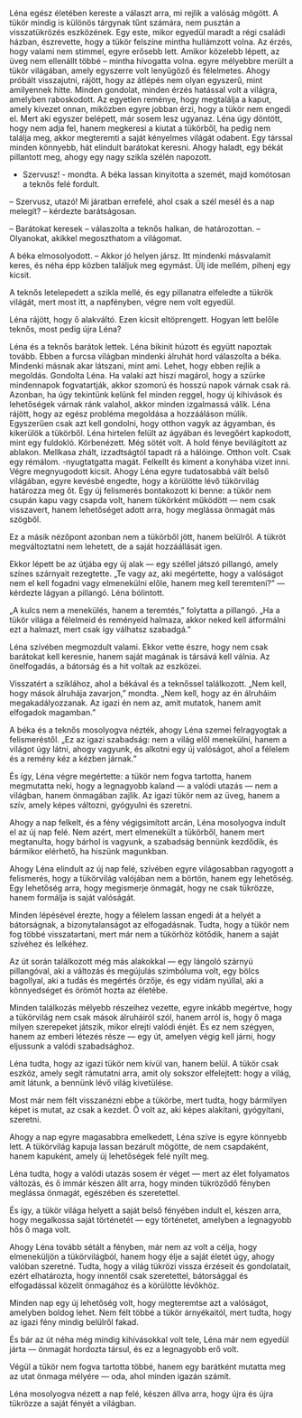 Léna egész életében kereste a választ arra, mi rejlik a valóság mögött. A tükör mindig is különös tárgynak tűnt számára, nem pusztán a visszatükrözés eszközének. Egy este, mikor egyedül maradt a régi családi házban, észrevette, hogy a tükör felszíne mintha hullámzott volna. Az érzés, hogy valami nem stimmel, egyre erősebb lett. Amikor közelebb lépett, az üveg nem ellenállt többé – mintha hívogatta volna. egyre mélyebbre merült a tükör világában, amely egyszerre volt lenyűgöző és félelmetes. Ahogy próbált visszajutni, rájött, hogy az átlépés nem olyan egyszerű, mint amilyennek hitte. Minden gondolat, minden érzés hatással volt a világra, amelyben raboskodott. Az egyetlen reménye, hogy megtalálja a kaput, amely kivezet onnan, miközben egyre jobban érzi, hogy a tükör nem engedi el. Mert aki egyszer belépett, már sosem lesz ugyanaz.
Léna úgy döntött, hogy nem adja fel, hanem megkeresi a kiutat a tükörből, ha pedig nem találja meg, akkor megteremti a saját kényelmes világát odabent.
Egy társsal minden könnyebb, hát elindult barátokat keresni.
Ahogy haladt, egy békát pillantott meg, ahogy egy nagy szikla szélén napozott.
- Szervusz! - mondta.
A béka lassan kinyitotta a szemét, majd komótosan a teknős felé fordult.

– Szervusz, utazó! Mi járatban errefelé, ahol csak a szél mesél és a nap melegít? – kérdezte barátságosan.

– Barátokat keresek – válaszolta a teknős halkan, de határozottan. – Olyanokat, akikkel megoszthatom a világomat.

A béka elmosolyodott. – Akkor jó helyen jársz. Itt mindenki másvalamit keres, és néha épp közben találjuk meg egymást. Ülj ide mellém, pihenj egy kicsit.

A teknős letelepedett a szikla mellé, és egy pillanatra elfeledte a tükrök világát, mert most itt, a napfényben, végre nem volt egyedül.

Léna rájött, hogy ő alakváltó. Ezen kicsit eltöprengett. Hogyan lett belőle teknős, most pedig újra Léna?

Léna és a teknős barátok lettek. Léna bikinit húzott és együtt napoztak tovább.
Ebben a furcsa világban mindenki álruhát hord válaszolta a béka. Mindenki másnak akar látszani, mint ami.
Lehet, hogy ebben rejlik a megoldás. Gondolta Léna.
Ha valaki azt hiszi magárol, hogy a szürke mindennapok fogvatartják, akkor szomorú és hosszú napok várnak csak rá. Azonban, ha úgy tekintünk kelünk fel minden reggel, hogy új kihivások és lehetőségek várnak ránk valahol, akkor minden izgalmassá válik.
Léna rájött, hogy az egész probléma megoldása a hozzááláson múlik. Egyszerűen csak azt kell gondolni, hogy otthon vagyk az ágyamban, és kikerülök a tükörből.
Léna hirtelen felült az ágyában és levegőért kapkodott, mint egy fuldokló. Körbenézett. Még sötét volt. A hold fénye bevilágított az ablakon. Mellkasa zhált, izzadtságtól tapadt rá a hálóinge. Otthon volt. Csak egy rémálom. -nyugtatgatta magát. Felkellt és kiment a konyhába vizet inni. Végre megnyugodott kicsit. 
Ahogy Léna egyre tudatosabbá vált belső világában, egyre kevésbé engedte, hogy a körülötte lévő tükörvilág határozza meg őt. Egy új felismerés bontakozott ki benne: a tükör nem csupán kapu vagy csapda volt, hanem tükörként működött — nem csak visszavert, hanem lehetőséget adott arra, hogy meglássa önmagát más szögből.

Ez a másik nézőpont azonban nem a tükörből jött, hanem belülről. A tükröt megváltoztatni nem lehetett, de a saját hozzáállását igen.

Ekkor lépett be az útjába egy új alak — egy széllel játszó pillangó, amely színes szárnyait rezegtette. „Te vagy az, aki megértette, hogy a valóságot nem el kell fogadni vagy elmenekülni előle, hanem meg kell teremteni?” — kérdezte lágyan a pillangó. Léna bólintott.

„A kulcs nem a menekülés, hanem a teremtés,” folytatta a pillangó. „Ha a tükör világa a félelmeid és reményeid halmaza, akkor neked kell átformálni ezt a halmazt, mert csak így válhatsz szabadgá.”

Léna szívében megmozdult valami. Ekkor vette észre, hogy nem csak barátokat kell keresnie, hanem saját magának is társává kell válnia. Az önelfogadás, a bátorság és a hit voltak az eszközei.

Visszatért a sziklához, ahol a békával és a teknőssel találkozott. „Nem kell, hogy mások álruhája zavarjon,” mondta. „Nem kell, hogy az én álruháim megakadályozzanak. Az igazi én nem az, amit mutatok, hanem amit elfogadok magamban.”

A béka és a teknős mosolyogva nézték, ahogy Léna szemei felragyogtak a felismeréstől. „Ez az igazi szabadság: nem a világ elől menekülni, hanem a világot úgy látni, ahogy vagyunk, és alkotni egy új valóságot, ahol a félelem és a remény kéz a kézben járnak.”

És így, Léna végre megértette: a tükör nem fogva tartotta, hanem megmutatta neki, hogy a legnagyobb kaland — a valódi utazás — nem a világban, hanem önmagában zajlik. Az igazi tükör nem az üveg, hanem a szív, amely képes változni, gyógyulni és szeretni.

Ahogy a nap felkelt, és a fény végigsimított arcán, Léna mosolyogva indult el az új nap felé. Nem azért, mert elmenekült a tükörből, hanem mert megtanulta, hogy bárhol is vagyunk, a szabadság bennünk kezdődik, és bármikor elérhető, ha hiszünk magunkban.


Ahogy Léna elindult az új nap felé, szívében egyre világosabban ragyogott a felismerés, hogy a tükörvilág valójában nem a börtön, hanem egy lehetőség. Egy lehetőség arra, hogy megismerje önmagát, hogy ne csak tükrözze, hanem formálja is saját valóságát.

Minden lépésével érezte, hogy a félelem lassan engedi át a helyét a bátorságnak, a bizonytalanságot az elfogadásnak. Tudta, hogy a tükör nem fog többé visszatartani, mert már nem a tükörhöz kötődik, hanem a saját szívéhez és lelkéhez.

Az út során találkozott még más alakokkal — egy lángoló szárnyú pillangóval, aki a változás és megújulás szimbóluma volt, egy bölcs bagollyal, aki a tudás és megértés őrzője, és egy vidám nyúllal, aki a könnyedséget és örömöt hozta az életébe.

Minden találkozás mélyebb részeihez vezette, egyre inkább megértve, hogy a tükörvilág nem csak mások álruháiról szól, hanem arról is, hogy ő maga milyen szerepeket játszik, mikor elrejti valódi énjét. És ez nem szégyen, hanem az emberi létezés része — egy út, amelyen végig kell járni, hogy eljussunk a valódi szabadsághoz.

Léna tudta, hogy az igazi tükör nem kívül van, hanem belül. A tükör csak eszköz, amely segít rámutatni arra, amit oly sokszor elfelejtett: hogy a világ, amit látunk, a bennünk lévő világ kivetülése.

Most már nem félt visszanézni ebbe a tükörbe, mert tudta, hogy bármilyen képet is mutat, az csak a kezdet. Ő volt az, aki képes alakítani, gyógyítani, szeretni.

Ahogy a nap egyre magasabbra emelkedett, Léna szíve is egyre könnyebb lett. A tükörvilág kapuja lassan bezárult mögötte, de nem csapdaként, hanem kapuként, amely új lehetőségek felé nyílt meg.

Léna tudta, hogy a valódi utazás sosem ér véget — mert az élet folyamatos változás, és ő immár készen állt arra, hogy minden tükröződő fényben meglássa önmagát, egészében és szeretettel.

És így, a tükör világa helyett a saját belső fényében indult el, készen arra, hogy megalkossa saját történetét — egy történetet, amelyben a legnagyobb hős ő maga volt.

Ahogy Léna tovább sétált a fényben, már nem az volt a célja, hogy elmeneküljön a tükörvilágból, hanem hogy élje a saját életét úgy, ahogy valóban szeretné. Tudta, hogy a világ tükrözi vissza érzéseit és gondolatait, ezért elhatározta, hogy innentől csak szeretettel, bátorsággal és elfogadással közelít önmagához és a körülötte lévőkhöz.

Minden nap egy új lehetőség volt, hogy megteremtse azt a valóságot, amelyben boldog lehet. Nem félt többé a tükör árnyékaitól, mert tudta, hogy az igazi fény mindig belülről fakad.

És bár az út néha még mindig kihívásokkal volt tele, Léna már nem egyedül járta — önmagát hordozta társul, és ez a legnagyobb erő volt.

Végül a tükör nem fogva tartotta többé, hanem egy barátként mutatta meg az utat önmaga mélyére — oda, ahol minden igazán számít.

Léna mosolyogva nézett a nap felé, készen állva arra, hogy újra és újra tükrözze a saját fényét a világban.
